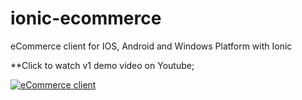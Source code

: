# ionic-ecommerce
eCommerce client for IOS, Android and Windows Platform with Ionic

**Click to watch v1 demo video on Youtube;

[![eCommerce client](https://user-images.githubusercontent.com/58806790/73141096-37462180-4091-11ea-84a5-5eba57492181.gif)](https://www.youtube.com/watch?v=lLoQnPlAOdc)
